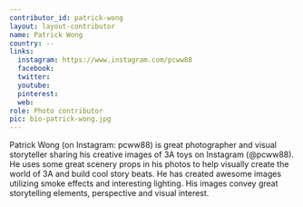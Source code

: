 ```yaml
---
contributor_id: patrick-wong
layout: layout-contributor
name: Patrick Wong
country: --
links:
  instagram: https://www.instagram.com/pcww88
  facebook:
  twitter:
  youtube:
  pinterest:
  web:
role: Photo contributor
pic: bio-patrick-wong.jpg
---
```

Patrick Wong (on Instagram: pcww88) is great photographer and visual storyteller sharing his creative images of 3A toys on Instagram (@pcww88). He uses some great scenery props in his photos to help visually create the world of 3A and build cool story beats. He has created awesome images utilizing smoke effects and interesting lighting. His images convey great storytelling elements, perspective and visual interest.